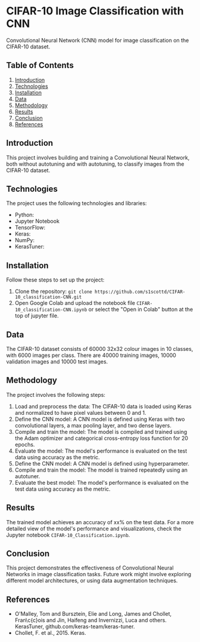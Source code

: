 # CIFAR-10 Image Classification with CNN

Convolutional Neural Network (CNN) model for image classification on the CIFAR-10 dataset.

## Table of Contents

1. [Introduction](#introduction)
2. [Technologies](#technologies)
3. [Installation](#installation)
4. [Data](#data)
5. [Methodology](#methodology)
6. [Results](#results)
7. [Conclusion](#conclusion)
8. [References](#references)

## Introduction <a name="introduction"></a>

This project involves building and training a Convolutional Neural Network, both without autotuning and with autotuning, to classify images from the CIFAR-10 dataset.

## Technologies <a name="technologies"></a>

The project uses the following technologies and libraries:

- Python:
- Jupyter Notebook
- TensorFlow:
- Keras:
- NumPy:
- KerasTuner:

## Installation <a name="installation"></a>

Follow these steps to set up the project:

1. Clone the repository: `git clone https://github.com/s1scottd/CIFAR-10_classification-CNN.git`
2. Open Google Colab and upload the notebook file `CIFAR-10_classification-CNN.ipynb` or select the "Open in Colab" button at the top of jupyter file.

## Data <a name="data"></a>

The CIFAR-10 dataset consists of 60000 32x32 colour images in 10 classes, with 6000 images per class. There are 40000 training images, 10000 validation images and 10000 test images.

## Methodology <a name="methodology"></a>

The project involves the following steps:

1. Load and preprocess the data: The CIFAR-10 data is loaded using Keras and normalized to have pixel values between 0 and 1.
2. Define the CNN model: A CNN model is defined using Keras with two convolutional layers, a max pooling layer, and two dense layers.
3. Compile and train the model: The model is compiled and trained using the Adam optimizer and categorical cross-entropy loss function for 20 epochs.
4. Evaluate the model: The model's performance is evaluated on the test data using accuracy as the metric.
5. Define the CNN model: A CNN model is defined using hyperparameter.
6. Compile and train the model: The model is trained repeatedly using an autotuner.
7. Evaluate the best model: The model's performance is evaluated on the test data using accuracy as the metric.

## Results <a name="results"></a>

The trained model achieves an accuracy of xx% on the test data. For a more detailed view of the model's performance and visualizations, check the Jupyter notebook `CIFAR-10_Classification.ipynb`.

## Conclusion <a name="conclusion"></a>

This project demonstrates the effectiveness of Convolutional Neural Networks in image classification tasks. Future work might involve exploring different model architectures, or using data augmentation techniques.

## References <a name="references"></a>

- O'Malley, Tom and Bursztein, Elie and Long, James and Chollet, Fran\c{c}ois and Jin, Haifeng and Invernizzi, Luca and others. KerasTuner, github.com/keras-team/keras-tuner. 
- Chollet, F. et al., 2015. Keras.

